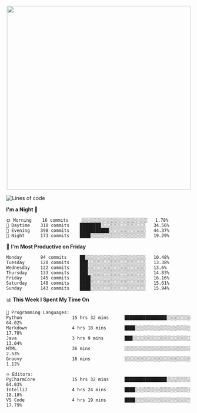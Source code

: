 <!--

[![Hits](https://hits.seeyoufarm.com/api/count/incr/badge.svg?url=https%3A%2F%2Fgithub.com/sangm1n)](https://hits.seeyoufarm.com) 
[![Repos Badge](https://badges.pufler.dev/repos/sangm1n)](https://badges.pufler.dev)
[![Github Badge](http://img.shields.io/badge/-github-black?style=flat-square&logo=github&logoColor=white&link=https:https://github.com/sangm1n/)](https://github.com/sangm1n/)
[![Netlify Badge](https://img.shields.io/badge/-TIL-00C7B7?style=flat-square&logo=Netlify&logoColor=white&link=https://sangminlog.netlify.com)](https://sangminlog.netlify.com)
[![Hugo Badge](https://img.shields.io/badge/-techblog-FF4088?style=flat-square&logo=Hugo&logoColor=white&link=https://sangm1n.github.io)](https://sangm1n.github.io)
[![Mail Badge](http://img.shields.io/badge/-mail-D14836?style=flat-square&logo=Gmail&logoColor=white&link=mailto:dltkd96als@naver.com)](mailto:dltkd96als@naver.com/)

![Lines of code](https://img.shields.io/badge/From%20Hello%20World%20I%27ve%20Written-3.9%20million%20lines%20of%20code-blue)
-->

<!--  -->

<p align="center">
  <a href="https://sangm1n.github.io/">
    <img src="https://user-images.githubusercontent.com/46131688/100516133-08bf3880-31c5-11eb-97ce-0548a7b3a35a.png" width="500">
  </a>
</p>

<!--START_SECTION:waka-->
![Lines of code](https://img.shields.io/badge/From%20Hello%20World%20I%27ve%20Written-3.4%20million%20lines%20of%20code-blue)

**I'm a Night 🦉** 

```text
🌞 Morning    16 commits     ░░░░░░░░░░░░░░░░░░░░░░░░░   1.78% 
🌆 Daytime    310 commits    ████████░░░░░░░░░░░░░░░░░   34.56% 
🌃 Evening    398 commits    ███████████░░░░░░░░░░░░░░   44.37% 
🌙 Night      173 commits    ████░░░░░░░░░░░░░░░░░░░░░   19.29%

```
📅 **I'm Most Productive on Friday** 

```text
Monday       94 commits     ██░░░░░░░░░░░░░░░░░░░░░░░   10.48% 
Tuesday      120 commits    ███░░░░░░░░░░░░░░░░░░░░░░   13.38% 
Wednesday    122 commits    ███░░░░░░░░░░░░░░░░░░░░░░   13.6% 
Thursday     133 commits    ███░░░░░░░░░░░░░░░░░░░░░░   14.83% 
Friday       145 commits    ████░░░░░░░░░░░░░░░░░░░░░   16.16% 
Saturday     140 commits    ████░░░░░░░░░░░░░░░░░░░░░   15.61% 
Sunday       143 commits    ████░░░░░░░░░░░░░░░░░░░░░   15.94%

```


📊 **This Week I Spent My Time On** 

```text
💬 Programming Languages: 
Python                   15 hrs 32 mins      ████████████████░░░░░░░░░   64.02% 
Markdown                 4 hrs 18 mins       ████░░░░░░░░░░░░░░░░░░░░░   17.78% 
Java                     3 hrs 9 mins        ███░░░░░░░░░░░░░░░░░░░░░░   13.04% 
HTML                     36 mins             ░░░░░░░░░░░░░░░░░░░░░░░░░   2.53% 
Groovy                   16 mins             ░░░░░░░░░░░░░░░░░░░░░░░░░   1.12%

🔥 Editors: 
PyCharmCore              15 hrs 32 mins      ████████████████░░░░░░░░░   64.03% 
IntelliJ                 4 hrs 24 mins       ████░░░░░░░░░░░░░░░░░░░░░   18.18% 
VS Code                  4 hrs 19 mins       ████░░░░░░░░░░░░░░░░░░░░░   17.79%

```


<!--END_SECTION:waka-->


<!--
**sangm1n/sangm1n** is a ✨ _special_ ✨ repository because its `README.md` (this file) appears on your GitHub profile.

Here are some ideas to get you started:

- 🔭 I’m currently working on ...
- 🌱 I’m currently learning ...
- 👯 I’m looking to collaborate on ...
- 🤔 I’m looking for help with ...
- 💬 Ask me about ...
- 📫 How to reach me: ...
- 😄 Pronouns: ...
- ⚡ Fun fact: ...

https://shields.io/
-->


